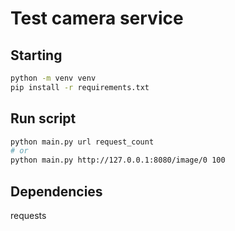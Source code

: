 # Test camera service

## Starting
```bash
python -m venv venv
pip install -r requirements.txt
```

## Run script
```bash
python main.py url request_count
# or
python main.py http://127.0.0.1:8080/image/0 100
```

## Dependencies
requests